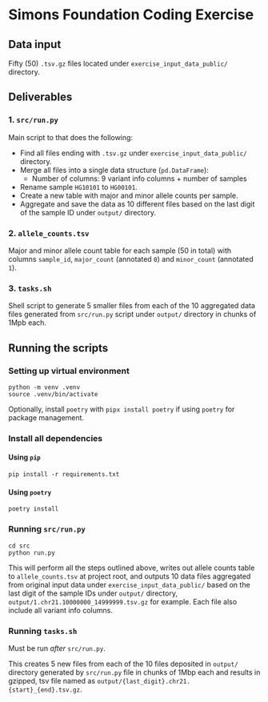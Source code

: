 # Simons Foundation Coding Exercise

## Data input
Fifty (50) `.tsv.gz` files located under `exercise_input_data_public/` directory.

## Deliverables
### 1. `src/run.py`
Main script to that does the following:
- Find all files ending with `.tsv.gz` under `exercise_input_data_public/` directory.
- Merge all files into a single data structure (`pd.DataFrame`):
  - Number of columns: 9 variant info columns + number of samples
- Rename sample `HG10101` to `HG00101`.
- Create a new table with major and minor allele counts per sample.
- Aggregate and save the data as 10 different files based on the last digit of the sample ID under `output/` directory.

### 2. `allele_counts.tsv`
Major and minor allele count table for each sample (50 in total) with columns `sample_id`, `major_count` 
(annotated `0`) and `minor_count` (annotated `1`).

### 3. `tasks.sh`
Shell script to generate 5 smaller files from each of the 10 aggregated data files generated from `src/run.py` script 
under `output/` directory in chunks of 1Mpb each.

## Running the scripts
### Setting up virtual environment
```shell
python -m venv .venv
source .venv/bin/activate
```

Optionally, install `poetry` with `pipx install poetry` if using `poetry` for package management.

### Install all dependencies
#### Using `pip`
```shell
pip install -r requirements.txt
```

#### Using `poetry`
```shell
poetry install
```

### Running `src/run.py`
```shell
cd src
python run.py
```
This will perform all the steps outlined above, writes out allele counts table to `allele_counts.tsv` at project root, 
and outputs 10 data files aggregated from original input data under `exercise_input_data_public/` based on the last
digit of the sample IDs under `output/` directory, `output/1.chr21.10000000_14999999.tsv.gz` for example. 
Each file also include all variant info columns.

### Running `tasks.sh`
Must be run _after_ `src/run.py`. 

This creates 5 new files from each of the 10 files deposited in `output/` directory
generated by `src/run.py` file in chunks of 1Mbp each and results in gzipped, tsv file named as 
`output/{last_digit}.chr21.{start}_{end}.tsv.gz`.